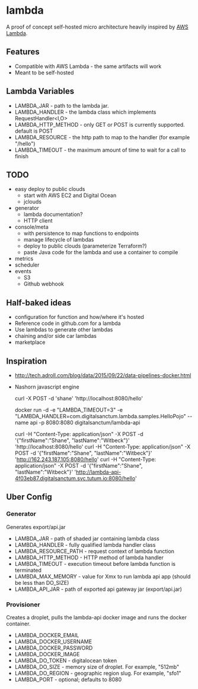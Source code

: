 
# lambda

A proof of concept self-hosted micro architecture heavily inspired by [AWS Lambda](https://aws.amazon.com/lambda/).

## Features
- Compatible with AWS Lambda - the same artifacts will work
- Meant to be self-hosted

## Lambda Variables

- LAMBDA_JAR - path to the lambda jar.
- LAMBDA_HANDLER - the lambda class which implements RequestHandler<I,O>
- LAMBDA_HTTP_METHOD - only GET or POST is currently supported. default is POST
- LAMBDA_RESOURCE - the http path to map to the handler (for example "/hello")
- LAMBDA_TIMEOUT - the maximum amount of time to wait for a call to finish



## TODO
- easy deploy to public clouds
    - start with AWS EC2 and Digital Ocean
    - jclouds
- generator
    - lambda documentation?
    - HTTP client
- console/meta
    - with persistence to map functions to endpoints
    - manage lifecycle of lambdas
    - deploy to public clouds (parameterize Terraform?)
    - paste Java code for the lambda and use a container to compile
- metrics
- scheduler
- events
    - S3
    - Github webhook

## Half-baked ideas
- configuration for function and how/where it's hosted
- Reference code in github.com for a lambda
- Use lambdas to generate other lambdas
- chaining and/or side car lambdas
- marketplace


## Inspiration
- http://tech.adroll.com/blog/data/2015/09/22/data-pipelines-docker.html
- Nashorn javascript engine


    curl -X POST -d 'shane' 'http://localhost:8080/hello'


    docker run -d -e "LAMBDA_TIMEOUT=3" -e "LAMBDA_HANDLER=com.digitalsanctum.lambda.samples.HelloPojo" --name api -p 8080:8080 digitalsanctum/lambda-api

    curl -H "Content-Type: application/json" -X POST -d '{"firstName":"Shane", "lastName":"Witbeck"}' 'http://localhost:8080/hello'
    curl -H "Content-Type: application/json" -X POST -d '{"firstName":"Shane", "lastName":"Witbeck"}' 'http://162.243.187.105:8080/hello'
    curl -H "Content-Type: application/json" -X POST -d '{"firstName":"Shane", "lastName":"Witbeck"}' 'http://lambda-api-4f03eb87.digitalsanctum.svc.tutum.io:8080/hello'


## Uber Config

### Generator

Generates export/api.jar

- LAMBDA_JAR - path of shaded jar containing lambda class
- LAMBDA_HANDLER - fully qualified lambda handler class
- LAMBDA_RESOURCE_PATH - request context of lambda function
- LAMBDA_HTTP_METHOD - HTTP method of lambda handler
- LAMBDA_TIMEOUT - execution timeout before lambda function is terminated
- LAMBDA_MAX_MEMORY - value for Xmx to run lambda api app (should be less than DO_SIZE)
- LAMBDA_API_JAR - path of exported api gateway jar (export/api.jar)


### Provisioner

Creates a droplet, pulls the lambda-api docker image and runs the docker container.

- LAMBDA_DOCKER_EMAIL
- LAMBDA_DOCKER_USERNAME
- LAMBDA_DOCKER_PASSWORD
- LAMBDA_DOCKER_IMAGE
- LAMBDA_DO_TOKEN - digitalocean token
- LAMBDA_DO_SIZE - memory size of droplet. For example, "512mb"
- LAMBDA_DO_REGION - geographic region slug. For example, "sfo1"
- LAMBDA_PORT - optional; defaults to 8080



